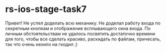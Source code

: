 # rs-ios-stage-task7
Привет!
Не успел доделать всю механику. 
Не доделал работу входа по секретным кнопкам и отображение всплывающего окна входа.
По личным обстоятельствам не удалось посвятить достаточно времени для того, 
чтобы все сделать красиво, раскидать по файлам, причесать, так что очень нехило на гкодил ;)

